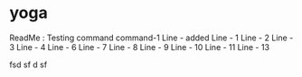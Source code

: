 yoga
====
ReadMe : Testing command
command-1
Line - added
Line - 1
Line - 2
Line - 3
Line - 4
Line - 6
Line - 7
Line - 8
Line - 9
Line - 10
Line - 11
Line - 13

fsd
sf
d
sf
